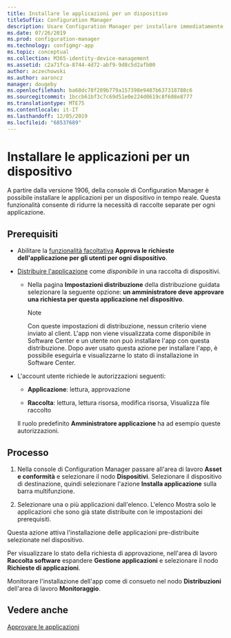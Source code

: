 ```yaml
---
title: Installare le applicazioni per un dispositivo
titleSuffix: Configuration Manager
description: Usare Configuration Manager per installare immediatamente un'applicazione in un dispositivo senza una raccolta.
ms.date: 07/26/2019
ms.prod: configuration-manager
ms.technology: configmgr-app
ms.topic: conceptual
ms.collection: M365-identity-device-management
ms.assetid: c2a71fca-8744-4d72-abf9-9d8c5d2afb00
author: aczechowski
ms.author: aaroncz
manager: dougeby
ms.openlocfilehash: ba68dc78f289b779a157398e9487b637318788c6
ms.sourcegitcommit: 1bccb61bf3c7c69d51e0e224d0619c8f608e8777
ms.translationtype: MTE75
ms.contentlocale: it-IT
ms.lasthandoff: 12/05/2019
ms.locfileid: "68537689"
---
```

# <a name="install-applications-for-a-device"></a>Installare le applicazioni per un dispositivo

<!--4402180-->

A partire dalla versione 1906, della console di Configuration Manager è possibile installare le applicazioni per un dispositivo in tempo reale. Questa funzionalità consente di ridurre la necessità di raccolte separate per ogni applicazione.

## <a name="prerequisites"></a>Prerequisiti

- Abilitare la [funzionalità facoltativa](/sccm/core/servers/manage/install-in-console-updates#bkmk_options) **Approva le richieste dell'applicazione per gli utenti per ogni dispositivo**.  

- [Distribuire l'applicazione](/sccm/apps/deploy-use/deploy-applications) come *disponibile* in una raccolta di dispositivi.  

    - Nella pagina **Impostazioni distribuzione** della distribuzione guidata selezionare la seguente opzione: **un amministratore deve approvare una richiesta per questa applicazione nel dispositivo**.  

        > [!Note]  
        > Con queste impostazioni di distribuzione, nessun criterio viene inviato al client. L'app non viene visualizzata come disponibile in Software Center e un utente non può installare l'app con questa distribuzione. Dopo aver usato questa azione per installare l'app, è possibile eseguirla e visualizzarne lo stato di installazione in Software Center.

- L'account utente richiede le autorizzazioni seguenti:

    - **Applicazione**: lettura, approvazione

    - **Raccolta**: lettura, lettura risorsa, modifica risorsa, Visualizza file raccolto

    Il ruolo predefinito **Amministratore applicazione** ha ad esempio queste autorizzazioni.


## <a name="process"></a>Processo

1. Nella console di Configuration Manager passare all'area di lavoro **Asset e conformità** e selezionare il nodo **Dispositivi**. Selezionare il dispositivo di destinazione, quindi selezionare l'azione **Installa applicazione** sulla barra multifunzione.

1. Selezionare una o più applicazioni dall'elenco. L'elenco Mostra solo le applicazioni che sono già state distribuite con le impostazioni dei prerequisiti.

Questa azione attiva l'installazione delle applicazioni pre-distribuite selezionate nel dispositivo.

Per visualizzare lo stato della richiesta di approvazione, nell'area di lavoro **Raccolta software** espandere **Gestione applicazioni** e selezionare il nodo **Richieste di applicazioni**.

Monitorare l'installazione dell'app come di consueto nel nodo **Distribuzioni** dell'area di lavoro **Monitoraggio**.


## <a name="see-also"></a>Vedere anche

[Approvare le applicazioni](/sccm/apps/deploy-use/app-approval)

